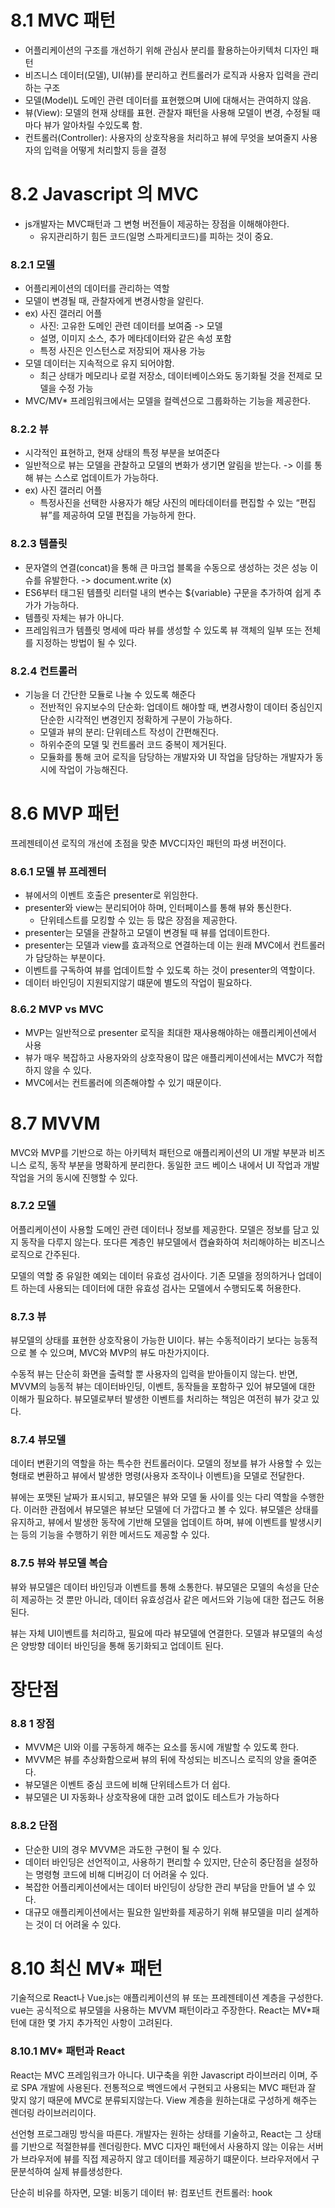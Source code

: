 # 8.1 MVC 패턴

- 어플리케이션의 구조를 개선하기 위해 관심사 분리를 활용하는아키텍처 디자인 패턴
- 비즈니스 데이터(모델), UI(뷰)를 분리하고 컨트롤러가 로직과 사용자 입력을 관리하는 구조
- 모델(Model)L 도메인 관련 데이터를 표현했으며 UI에 대해서는 관여하지 않음.
- 뷰(View): 모델의 현재 상태를 표현. 관찰자 패턴을 사용해 모델이 변경, 수정될 때마다 뷰가 알아차릴 수있도록 함.
- 컨트롤러(Controller): 사용자의 상호작용을 처리하고 뷰에 무엇을 보여줄지 사용자의 입력을 어떻게 처리할지 등을 결정

# 8.2 Javascript 의 MVC
- js개발자는 MVC패턴과 그 변형 버전들이 제공하는 장점을 이해해야한다.
    - 유지관리하기 힘든 코드(일명 스파게티코드)를 피하는 것이 중요.


### 8.2.1 모델
- 어플리케이션의 데이터를 관리하는 역할
- 모델이 변경될 때, 관찰자에게 변경사항을 알린다.
- ex) 사진 갤러리 어플
    - 사진: 고유한 도메인 관련 데이터를 보여줌 -> 모델
    - 설명, 이미지 소스, 추가 메타데이터와 같은 속성 포함
    - 특정 사진은 인스턴스로 저장되어 재사용 가능
- 모델 데이터는 지속적으로 유지 되어야함.
    - 최근 상태가 메모리나 로컬 저장소, 데이터베이스와도 동기화될 것을 전제로 모델을 수정 가능
- MVC/MV* 프레임워크에서는 모델을 컬렉션으로 그룹화하는 기능을 제공한다.

### 8.2.2 뷰

- 시각적인 표현하고, 현재 상태의 특정 부분을 보여준다
- 일반적으로 뷰는 모델을 관찰하고 모델의 변화가 생기면 알림을 받는다. -> 이를 통해 뷰는 스스로 업데이트가 가능하다.
- ex) 사진 갤러리 어플
    - 특정사진을 선택한 사용자가 해당 사진의 메타데이터를 편집할 수 있는 “편집뷰”를 제공하여 모델 편집을 가능하게 한다.

### 8.2.3 템플릿
- 문자열의 연결(concat)을 통해 큰 마크업 블록을 수동으로 생성하는 것은 성능 이슈를 유발한다. -> document.write (x) 
- ES6부터 태그된 템플릿 리터럴 내의 변수는 ${variable} 구문을 추가하여 쉽게 추가가 가능하다.
- 템플릿 자체는 뷰가 아니다.
- 프레임워크가 템플릿 명세에 따라 뷰를 생성할 수 있도록 뷰 객체의 일부 또는 전체를 지정하는 방법이 될 수 있다.

### 8.2.4 컨트롤러
- 기능을 더 간단한 모듈로 나눌 수 있도록 해준다
    - 전반적인 유지보수의 단순화: 업데이트 해야할 때, 변경사항이 데이터 중심인지 단순한 시각적인 변경인지 정확하게 구분이 가능하다.
    - 모델과 뷰의 분리: 단위테스트 작성이 간편해진다.
    - 하위수준의 모델 및 컨트롤러 코드 중복이 제거된다.
    - 모듈화를 통해 코어 로직을 담당하는 개발자와 UI 작업을 담당하는 개발자가 동시에 작업이 가능해진다.

# 8.6 MVP 패턴
프레젠테이션 로직의 개선에 초점을 맞춘 MVC디자인 패턴의 파생 버전이다.


### 8.6.1 모델 뷰 프레젠터
- 뷰에서의 이벤트 호출은 presenter로 위임한다.
- presenter와 view는 분리되어야 하며, 인터페이스를 통해 뷰와 통신한다.
    - 단위테스트를 모킹할 수 있는 등 많은 장점을 제공한다.
- presenter는 모델을 관찰하고 모델이 변경될 때 뷰를 업데이트한다.
- presenter는 모델과 view를 효과적으로 연결하는데 이는 원래 MVC에서 컨트롤러가 담당하는 부분이다.
- 이벤트를 구독하여 뷰를 업데이트할 수 있도록 하는 것이 presenter의 역할이다.
- 데이터 바인딩이 지원되지않기 떄문에 별도의 작업이 필요하다.


### 8.6.2 MVP vs MVC
- MVP는 일반적으로 presenter 로직을 최대한 재사용해야하는 애플리케이션에서 사용
- 뷰가 매우 복잡하고 사용자와의 상호작용이 많은 애플리케이션에서는 MVC가 적합하지 않을 수 있다.
- 	MVC에서는 컨트롤러에 의존해야할 수 있기 때문이다.


# 8.7 MVVM
MVC와 MVP를 기반으로 하는 아키텍처 패턴으로 애플리케이션의 UI 개발 부분과 비즈니스 로직, 동작 부분을 명확하게 분리한다.
동일한 코드 베이스 내에서 UI 작업과 개발 작업을 거의 동시에 진행할 수 있다.


### 8.7.2 모델
어플리케이션이 사용할 도메인 관련 데이터나 정보를 제공한다. 모델은 정보를 담고 있지 동작을 다루지 않는다. 또다른 계층인 뷰모델에서 캡슐화하여 처리해야하는 비즈니스 로직으로 간주된다.

모델의 역할 중 유일한 예외는 데이터 유효성 검사이다. 기존 모델을 정의하거나 업데이트 하는데 사용되는 데이터에 대한 유효성 검사는 모델에서  수행되도록 허용한다.


### 8.7.3 뷰
뷰모델의 상태를 표현한 상호작용이 가능한 UI이다. 뷰는 수동적이라기 보다는 능동적으로 볼 수 있으며, MVC와 MVP의 뷰도 마찬가지이다.

수동적 뷰는 단순히 화면을 출력할 뿐 사용자의 입력을 받아들이지 않는다. 반면, MVVM의 능동적 뷰는 데이터바인딩, 이벤트, 동작들을 포함하구 있어 뷰모델에 대한 이해가 필요하다. 뷰모델로부터 발생한 이벤트를 처리하는 책임은 여전히 뷰가 갖고 있다.

### 8.7.4 뷰모델
데이터 변환기의 역할을 하는 특수한 컨트롤러이다. 모델의 정보를 뷰가 사용할 수 있는 형태로 변환하고 뷰에서 발생한 명령(사용자 조작이나 이벤트)을 모델로 전달한다.

뷰에는 포맷된 날짜가 표시되고, 뷰모델은 뷰와 모델 둘 사이를 잇는 다리 역할을 수행한다.
이러한 관점에서 뷰모델은 뷰보단 모델에 더 가깝다고 볼 수 있다. 뷰모델은 상태를 유지하고, 뷰에서 발생한 동작에 기반해 모델을 업데이트 하며, 뷰에 이벤트를 발생시키는 등의 기능을 수행하기 위한 메서드도 제공할 수 있다.

### 8.7.5 뷰와 뷰모델 복습
뷰와 뷰모델은 데이터 바인딩과 이벤트를 통해 소통한다. 뷰모델은 모델의 속성을 단순히 제공하는 것 뿐만 아니라, 데이터 유효성검사 같은 메서드와 기능에 대한 접근도 허용된다.

뷰는 자체 UI이벤트를 처리하고, 필요에 따라 뷰모델에 연결한다. 모델과 뷰모델의 속성은 양방향 데이터 바인딩을 통해 동기화되고 업데이트 된다.

# 장단점

### 8.8 1 장점
- MVVM은 UI와 이를 구동하게 해주는 요소를 동시에 개발할 수 있도록 한다.
- MVVM은 뷰를 추상화함으로써 뷰의 뒤에 작성되는 비즈니스 로직의 양을 줄여준다.
- 뷰모델은 이벤트 중심 코드에 비해 단위테스트가 더 쉽다.
- 뷰모델은 UI 자동화나 상호작용에 대한 고려 없이도 테스트가 가능하다

### 8.8.2 단점
- 단순한 UI의 경우 MVVM은 과도한 구현이 될 수 있다.
- 데이터 바인딩은 선언적이고, 사용하기 편리할 수 있지만, 단순히 중단점을 설정하는 명령형 코드에 비해 디버깅이 더 어려울 수 있다.
- 복잡한 어플리케이션에서는 데이터 바인딩이 상당한 관리 부담을 만들어 낼 수 있다.
- 대규모 애플리케이션에서는 필요한 일반화를 제공하기 위해 뷰모델을 미리 설계하는 것이 더 어려울 수 있다.

# 8.10 최신 MV* 패턴
기술적으로 React나 Vue.js는 애플리케이션의 뷰 또는 프레젠테이션 계층을 구성한다. vue는 공식적으로 뷰모델을 사용하는 MVVM 패턴이라고 주장한다. React는 MV*패턴에 대한 몇 가지 추가적인 사항이 고려된다.

### 8.10.1 MV* 패턴과 React
React는 MVC 프레임워크가 아니다. UI구축을 위한 Javascript 라이브러리 이며, 주로 SPA 개발에 사용된다.
전통적으로 백엔드에서 구현되고 사용되는 MVC 패턴과 잘 맞지 않기 때문에 MVC로 분류되지않는다. View 계층을 원하는대로 구성하게 해주는 렌더링 라이브러리이다.

선언형 프로그래밍 방식을 따른다. 개발자는 원하는 상태를 기술하고, React는 그 상태를 기반으로 적절한뷰를 렌더링한다. MVC 디자인 패턴에서 사용하지 않는 이유는 서버가 브라우저에 뷰를 직접 제공하지 않고 데이터를 제공하기 떄문이다. 브라우저에서 구문분석하여 실제 뷰를생성한다.

단순히 비유를 하자면,
모델: 비동기 데이터
뷰: 컴포넌트
컨트롤러: hook





